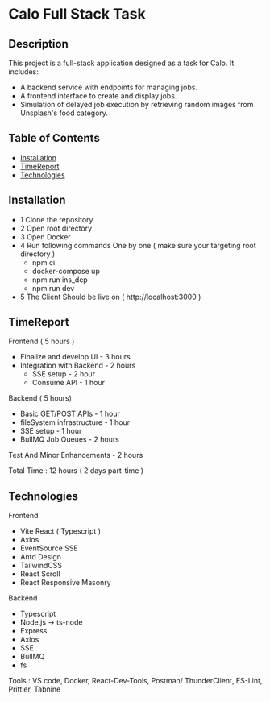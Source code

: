 # Calo Full Stack Task

## Description

This project is a full-stack application designed as a task for Calo. It includes:

- A backend service with endpoints for managing jobs.
- A frontend interface to create and display jobs.
- Simulation of delayed job execution by retrieving random images from Unsplash's food category.

## Table of Contents

- [Installation](#installation)
- [TimeReport](#TimeReport)
- [Technologies](#Technologies)

## Installation

- 1 Clone the repository
- 2 Open root directory
- 3 Open Docker
- 4 Run following commands One by one ( make sure your targeting root directory )
  - npm ci
  - docker-compose up
  - npm run ins_dep
  - npm run dev
- 5 The Client Should be live on ( http://localhost:3000 )

## TimeReport

Frontend ( 5 hours )

- Finalize and develop UI - 3 hours
- Integration with Backend - 2 hours
  - SSE setup - 2 hour
  - Consume API - 1 hour

Backend ( 5 hours)

- Basic GET/POST APIs - 1 hour
- fileSystem infrastructure - 1 hour
- SSE setup - 1 hour
- BullMQ Job Queues - 2 hours

Test And Minor Enhancements - 2 hours

Total Time : 12 hours ( 2 days part-time )

## Technologies

Frontend

- Vite React ( Typescript )
- Axios
- EventSource SSE
- Antd Design
- TailwindCSS
- React Scroll
- React Responsive Masonry

Backend

- Typescript
- Node.js -> ts-node
- Express
- Axios
- SSE
- BullMQ
- fs

Tools : VS code, Docker, React-Dev-Tools, Postman/ ThunderClient, ES-Lint, Prittier, Tabnine
